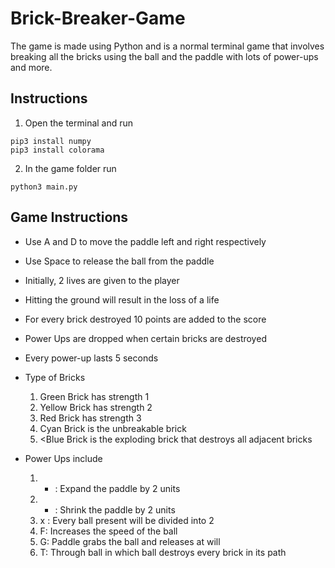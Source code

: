 # Brick-Breaker-Game

The game is made using Python and is a normal terminal game that involves breaking all the bricks using the ball and the paddle with lots of power-ups and more.

## Instructions

1. Open the terminal and run

```
pip3 install numpy
pip3 install colorama
```

2. In the game folder run

```
python3 main.py
```

## Game Instructions

- Use A and D to move the paddle left and right respectively
- Use Space to release the ball from the paddle
- Initially, 2 lives are given to the player
- Hitting the ground will result in the loss of a life
- For every brick destroyed 10 points are added to the score
- Power Ups are dropped when certain bricks are destroyed
- Every power-up lasts 5 seconds
- Type of Bricks

  1. Green Brick has strength 1
  2. Yellow Brick has strength 2
  3. Red Brick has strength 3
  4. Cyan Brick is the unbreakable brick
  5. <Blue Brick is the exploding brick that destroys all adjacent bricks

- Power Ups include
  1. + : Expand the paddle by 2 units
  2. - : Shrink the paddle by 2 units
  3. x : Every ball present will be divided into 2
  4. F: Increases the speed of the ball
  5. G: Paddle grabs the ball and releases at will
  6. T: Through ball in which ball destroys every brick in its path
